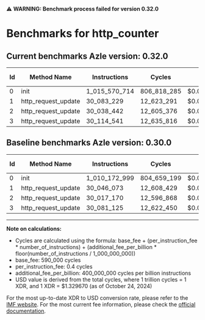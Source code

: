 ⚠️ **WARNING: Benchmark process failed for version 0.32.0**

# Benchmarks for http_counter

## Current benchmarks Azle version: 0.32.0

| Id  | Method Name         | Instructions  | Cycles      | USD           | USD/Million Calls | Change                              |
| --- | ------------------- | ------------- | ----------- | ------------- | ----------------- | ----------------------------------- |
| 0   | init                | 1_015_570_714 | 806_818_285 | $0.0010728021 | $1_072.80         | <font color="red">+5_397_715</font> |
| 1   | http_request_update | 30_083_229    | 12_623_291  | $0.0000167848 | $16.78            | <font color="red">+37_156</font>    |
| 2   | http_request_update | 30_038_442    | 12_605_376  | $0.0000167610 | $16.76            | <font color="red">+21_272</font>    |
| 3   | http_request_update | 30_114_541    | 12_635_816  | $0.0000168015 | $16.80            | <font color="red">+33_416</font>    |

## Baseline benchmarks Azle version: 0.30.0

| Id  | Method Name         | Instructions  | Cycles      | USD           | USD/Million Calls |
| --- | ------------------- | ------------- | ----------- | ------------- | ----------------- |
| 0   | init                | 1_010_172_999 | 804_659_199 | $0.0010699312 | $1_069.93         |
| 1   | http_request_update | 30_046_073    | 12_608_429  | $0.0000167650 | $16.76            |
| 2   | http_request_update | 30_017_170    | 12_596_868  | $0.0000167497 | $16.74            |
| 3   | http_request_update | 30_081_125    | 12_622_450  | $0.0000167837 | $16.78            |

---

**Note on calculations:**

- Cycles are calculated using the formula: base_fee + (per_instruction_fee \* number_of_instructions) + (additional_fee_per_billion \* floor(number_of_instructions / 1_000_000_000))
- base_fee: 590_000 cycles
- per_instruction_fee: 0.4 cycles
- additional_fee_per_billion: 400_000_000 cycles per billion instructions
- USD value is derived from the total cycles, where 1 trillion cycles = 1 XDR, and 1 XDR = $1.329670 (as of October 24, 2024)

For the most up-to-date XDR to USD conversion rate, please refer to the [IMF website](https://www.imf.org/external/np/fin/data/rms_sdrv.aspx).
For the most current fee information, please check the [official documentation](https://internetcomputer.org/docs/current/developer-docs/gas-cost#execution).

